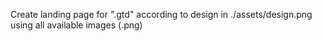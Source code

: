 Create landing page for ".gtd" according to design in ./assets/design.png using all available images (.png)

